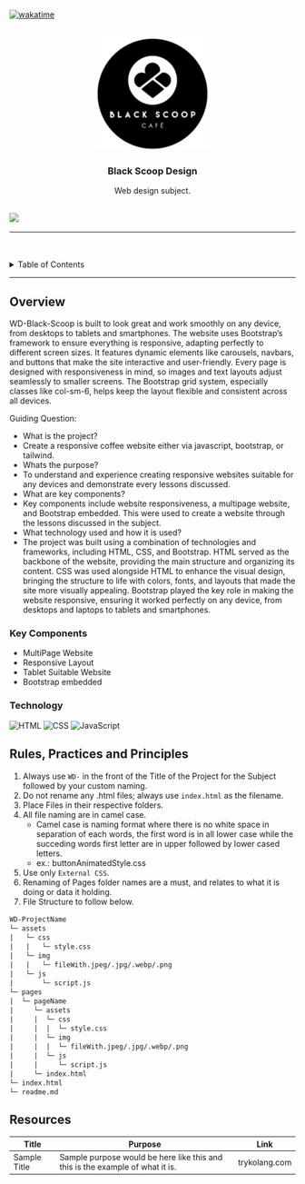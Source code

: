 <a name="readme-top">

<br/>

[![wakatime](https://wakatime.com/badge/user/afb034e4-ca62-4f1b-b345-5d372671427c/project/48acb850-493c-411a-a028-8c03f0b3c657.svg)](https://wakatime.com/badge/user/afb034e4-ca62-4f1b-b345-5d372671427c/project/48acb850-493c-411a-a028-8c03f0b3c657)

<br />
<div align="center">
  <a href="https://github.com/nonamecon">
  <!-- TODO: If you want to add logo or banner you can add it here -->
    <img src="./assets/img/blackscoopcafelogo_small.png" alt="Black Scoop" width="200" height="200">
  </a>
<!-- TODO: Change Title to the name of the title of your Project -->
  <h3 align="center">Black Scoop Design</h3>
</div>
<!-- TODO: Make a short description -->
<div align="center">
  Web design subject.
</div>

<br />

<!-- TODO: Change the zyx-0314 into your github username  -->
<!-- TODO: Change the WD-Template-Project into the same name of your folder -->
![](https://visit-counter.vercel.app/counter.png?page=nonamecon/WD-Black-Scoop)

---

<br />
<br />

<!-- TODO: If you want to add more layers for your readme -->
<details>
  <summary>Table of Contents</summary>
  <ol>
    <li>
      <a href="#overview">Overview</a>
      <ol>
        <li>
          <a href="#key-components">Key Components</a>
        </li>
        <li>
          <a href="#technology">Technology</a>
        </li>
      </ol>
    </li>
    <li>
      <a href="#rule,-practices-and-principles">Rules, Practices and Principles</a>
    </li>
    <li>
      <a href="#resources">Resources</a>
    </li>
  </ol>
</details>

---

## Overview

<!-- TODO: To be changed -->
<!-- The following are just sample -->
WD-Black-Scoop is built to look great and work smoothly on any device, from desktops to tablets and smartphones. The website uses Bootstrap’s framework to ensure everything is responsive, adapting perfectly to different screen sizes. It features dynamic elements like carousels, navbars, and buttons that make the site interactive and user-friendly. Every page is designed with responsiveness in mind, so images and text layouts adjust seamlessly to smaller screens. The Bootstrap grid system, especially classes like col-sm-6, helps keep the layout flexible and consistent across all devices.

Guiding Question:
- What is the project?
- Create a responsive coffee website either via javascript, bootstrap, or tailwind.
- Whats the purpose?
- To understand and experience creating responsive websites suitable for any devices and demonstrate every lessons discussed.
- What are key components?
- Key components include website responsiveness, a multipage website, and Bootstrap embedded. This were used to create a website through the lessons discussed in the subject.
- What technology used and how it is used?
- The project was built using a combination of technologies and frameworks, including HTML, CSS, and Bootstrap. HTML served as the backbone of the website, providing the main structure and organizing its content. CSS was used alongside HTML to enhance the visual design, bringing the structure to life with colors, fonts, and layouts that made the site more visually appealing. Bootstrap played the key role in making the website responsive, ensuring it worked perfectly on any device, from desktops and laptops to tablets and smartphones.

### Key Components
- MultiPage Website
- Responsive Layout
- Tablet Suitable Website
- Bootstrap embedded

### Technology
<!-- TODO: List of Technology Used -->
![HTML](https://img.shields.io/badge/HTML-E34F26?style=for-the-badge&logo=html5&logoColor=white)
![CSS](https://img.shields.io/badge/CSS-1572B6?style=for-the-badge&logo=css3&logoColor=white)
![JavaScript](https://img.shields.io/badge/JavaScript-F7DF1E?style=for-the-badge&logo=javascript&logoColor=white)

## Rules, Practices and Principles
1. Always use `WD-` in the front of the Title of the Project for the Subject followed by your custom naming.
2. Do not rename any .html files; always use `index.html` as the filename.
3. Place Files in their respective folders.
4. All file naming are in camel case.
   - Camel case is naming format where there is no white space in separation of each words, the first word is in all lower case while the succeding words first letter are in upper followed by lower cased letters.
   - ex.: buttonAnimatedStyle.css
5. Use only `External CSS`.
6. Renaming of Pages folder names are a must, and relates to what it is doing or data it holding.
7. File Structure to follow below.

```
WD-ProjectName
└─ assets
|   └─ css
|   |   └─ style.css
|   └─ img
|   |   └─ fileWith.jpeg/.jpg/.webp/.png
|   └─ js
|       └─ script.js
└─ pages
|  └─ pageName
|     └─ assets
|     |  └─ css
|     |  |  └─ style.css
|     |  └─ img
|     |  |  └─ fileWith.jpeg/.jpg/.webp/.png
|     |  └─ js
|     |     └─ script.js
|     └─ index.html
└─ index.html
└─ readme.md
```

## Resources

<!-- TODO: Add References -->
| Title | Purpose | Link |
|-|-|-|
| Sample Title | Sample purpose would be here like this and this is the example of what it is. | trykolang.com |
